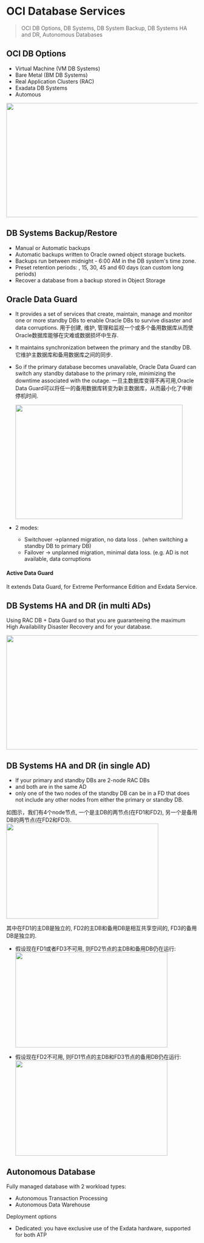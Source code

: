 # OCI Database Services

> OCI DB Options, DB Systems, DB System Backup, DB Systems HA and DR, Autonomous Databases

## OCI DB Options

- Virtual Machine (VM DB Systems)
- Bare Metal (BM DB Systems)
- Real Application Clusters (RAC)
- Exadata DB Systems
- Automous

<img src="https://imgur.com/vdjmQoO.png" width="730" height="300">

## DB Systems Backup/Restore

- Manual or Automatic backups
- Automatic backups written to Oracle owned object storage buckets.
- Backups run between midnight - 6:00 AM in the DB system's time zone.
- Preset retention periods: , 15, 30, 45 and 60 days (can custom long periods)
- Recover a database from a backup stored in Object Storage

## Oracle Data Guard

- It provides a set of services that create, maintain, manage and monitor one or more standby DBs to enable Oracle DBs to survive disaster and data corruptions.
用于创建, 维护, 管理和监视一个或多个备用数据库从而使Oracle数据库能够在灾难或数据损坏中生存.

- It maintains synchronization between the primary and the standby DB.
它维护主数据库和备用数据库之间的同步.

- So if the primary database becomes unavailable, Oracle Data Guard can switch any standby database to the primary role, minimizing the downtime associated with the outage.
一旦主数据库变得不再可用,Oracle Data Guard可以将任一的备用数据库转变为新主数据库，从而最小化了中断停机时间.
 
  <img src="https://imgur.com/QVAtoqA.png" width="440" height="300">

- 2 modes:
	- Switchover ->planned migration, no data loss	. (when switching a standby DB to primary DB)
	- Failover -> unplanned migration, minimal data loss. (e.g. AD is not available, data corruptions 



#### Active Data Guard
It extends Data Guard, for Extreme Performance Edition and Exdata Service.

## DB Systems HA and DR (in multi ADs)

Using RAC DB + Data Guard so that you are guaranteeing the maximum High Availability Disaster Recovery  and for your database.

<img src="https://imgur.com/DkB0ell.png" width="700" height="300">

## DB Systems HA and DR (in single AD)
- If your primary and standby DBs are 2-node RAC DBs
- and both are in the same AD
- only one of the two nodes of the standby DB can be in a FD that does not include any other nodes from either the primary or standby DB.

如图示，我们有4个node节点, 一个是主DB的两节点(在FD1和FD2), 另一个是备用DB的两节点(在FD2和FD3). 
<img src="https://imgur.com/WD903Ps.png" width="400" height="250">

其中在FD1的主DB是独立的, FD2的主DB和备用DB是相互共享空间的, FD3的备用DB是独立的.

- 假设现在FD1或者FD3不可用, 则FD2节点的主DB和备用DB仍在运行:
   <img src="https://imgur.com/hxqqk8g.png" width="400" height="250">

-  假设现在FD2不可用, 则FD1节点的主DB和FD3节点的备用DB仍在运行:
    <img src="https://imgur.com/zUmMBmQ.png" width="400" height="250">

## Autonomous Database

Fully managed database with 2 workload types:
- Autonomous Transaction Processing
- Autonomous Data Warehouse

Deployment options
- Dedicated: you have exclusive use of the Exdata hardware, supported for both ATP 










<!--stackedit_data:
eyJoaXN0b3J5IjpbMTAzNTYzMjAwNiwtMTY0MTU1NDc5MywxMD
YyMjg0NTUwLDExNTUxOTMwMzksMTc3ODUzNDU4NSwxODAxMjc4
ODMwXX0=
-->